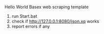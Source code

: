 Hello World
Basex web scraping template

1) run Start.bat
2) check if http://127.0.0.1:8080/json.xq works
3) report errors if any
